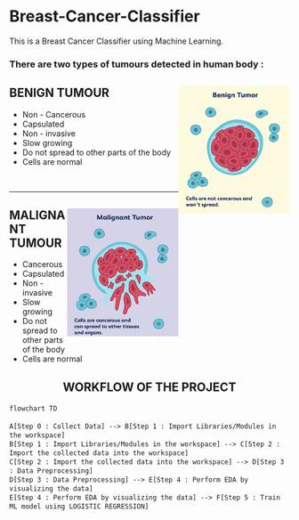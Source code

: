 # Breast-Cancer-Classifier
This is a Breast Cancer Classifier using Machine Learning.

### There are two types of tumours detected in human body : 

<div>
<img align = 'right' src = "Benign tumour.png" alt="Benign tumour" height=230 width=200>
<h2>BENIGN TUMOUR</h2>
<ul>
  <li>  Non - Cancerous
  <li>  Capsulated
  <li>  Non - invasive
  <li>  Slow growing
  <li>  Do not spread to other parts of the body
  <li>  Cells are normal
</ul>
</div>
<br><hr>
<div>
<img align = 'right' src = "Malignant Tumour.png" alt="Malignant tumour" height=230 width=200>
<h2>MALIGNANT TUMOUR</h2>
<ul>
  <li> Cancerous
  <li> Capsulated
  <li> Non - invasive
  <li> Slow growing
  <li> Do not spread to other parts of the body
  <li> Cells are normal
</ul>
</div>

<h2 align="center">WORKFLOW OF THE PROJECT </h2>

```mermaid
flowchart TD

A[Step 0 : Collect Data] --> B[Step 1 : Import Libraries/Modules in the workspace]
B[Step 1 : Import Libraries/Modules in the workspace] --> C[Step 2 : Import the collected data into the workspace]
C[Step 2 : Import the collected data into the workspace] --> D[Step 3 : Data Preprocessing]
D[Step 3 : Data Preprocessing] --> E[Step 4 : Perform EDA by visualizing the data]
E[Step 4 : Perform EDA by visualizing the data] --> F[Step 5 : Train ML model using LOGISTIC REGRESSION]
```
